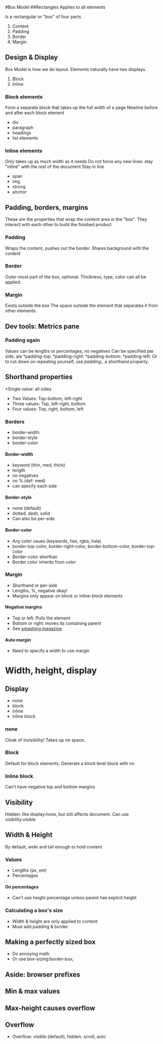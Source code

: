 #Box Model
##Rectangles
Applies to all elements

Is a rectangular or "box" of four parts
1. Content
2. Padding
3. Border
4. Margin

## Design & Display
Box Model is how we do layout. 
Elements naturally have two displays.
1. Block
2. Inline

### Block elements
Form a separate block that takes up the full width of a page
Newline before and after each block element
* div
* paragraph
* headings
* list elements

### Inline elements
Only takes up as much width as it needs
Do not force any new lines: stay "inline" with the rest of the document
Stay in line
* span
* img
* strong
* anchor

## Padding, borders, margins
These are the properties that wrap the content area in the "box". They interact with each other to build the finished product

### Padding
Wraps the content, pushes out the border. Shares background with the content

### Border
Outer-most part of the box, optional. Thickness, type, color can all be applied.

### Margin
Exists outside the box
The space outside the element that separates it from other elements.

## Dev tools: Metrics pane

### Padding again
Values can be lengths or percentages, no negatives
Can be specified per side, ala
*padding-top:
*padding-right:
*padding-bottom:
*padding-left:
Or to cut down on repeating yourself, use *padding*:, a shorthand property.

## Shorthand properties
*Single value: all sides
* Two Values: Top-bottom, left-right
* Three values: Top, left-right, bottom
* Four values: Top, right, bottom, left

### Borders
* border-width:
* border-style
* border-color

#### Border-width
 * keyword (thin, med, thick)
 * length
 * no negatives
 * no % (def: med)
 * can specify each side

#### Border-style
* none (default)
* dotted, dash, solid
* Can also be per-side

#### Border-color
* Any color vaues (keywords, hex, rgba, hsla)
* border-top-color, border-right-color, border-bottom-color, border-top-color
* Border-color shorthan
* Border color inherits from color

### Margin
* Shorthand or per-side
* Lengths, %, negative okay!
* Margins only appear on block or inline-block elements

#### Negative margins
* Top or left: Pulls the element
* Bottom or right: moves its containing parent
* See [smashing magazine]([http://coding.smashingmagazine.com/2009/07/27/the-definitive-guide-to-using-negative-margins/)
#### Auto margin
* Need to specify a width to use margin




# Width, height, display
## Display
* none
* block
* inline
* inline block

### none
Cloak of invisibility! Takes up no space.

### Block
Default for block elements. Generate a block level block with no 

### Inline block
Can't have negative top and bottom margins

## Visibility
Hidden: like display:none, but still affects document. 
Can use visibility:visible

## Width & Height
By default, wide and tall enough to hold content
### Values
* Lengths (px, em)
* Percentages

#### On percentages
* Can't use height percentage unless parent has explicit height

### Calculating a box's size
* Width & height are only applied to content
* Must add padding & border.

## Making a perfectly sized box
* Do annoying math
* Or use box-sizing:border-box;

## Aside: browser prefixes

## Min & max values

## Max-height causes overflow

## Overflow
* Overflow: visible (default), hidden, scroll, auto



